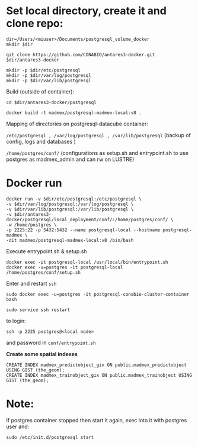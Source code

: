 
# Set local directory, create it and clone repo:

```
dir=/Users/<miuser>/Documents/postgresql_volume_docker
mkdir $dir

git clone https://github.com/CONABIO/antares3-docker.git $dir/antares3-docker

mkdir -p $dir/etc/postgresql
mkdir -p $dir/var/log/postgresql
mkdir -p $dir/var/lib/postgresql
```

Build (outside of container):

```
cd $dir/antares3-docker/postgresql

docker build -t madmex/postgresql-madmex-local:v8 .
```

Mapping of directories on postgresql-datacube container:

`/etc/postgresql , /var/log/postgresql , /var/lib/postgresql` (backup of config, logs and databases )


`/home/postgres/conf/` (configurations as setup.sh and entrypoint.sh to use postgres as madmex_admin and can rw on LUSTRE)


# Docker run

```
docker run -v $dir/etc/postgresql:/etc/postgresql \
-v $dir/var/log/postgresql:/var/log/postgresql \
-v $dir/var/lib/postgresql:/var/lib/postgresql \
-v $dir/antares3-docker/postgresql/local_deployment/conf/:/home/postgres/conf/ \
-w /home/postgres \
-p 2225:22 -p 5432:5432 --name postgresql-local --hostname postgresql-madmex \
-dit madmex/postgresql-madmex-local:v8 /bin/bash
```

Execute entrypoint.sh & setup.sh

```
docker exec -it postgresql-local /usr/local/bin/entrypoint.sh
docker exec -u=postgres -it postgresql-local /home/postgres/conf/setup.sh
```

Enter and restart `ssh`

```
sudo docker exec -u=postgres -it postgresql-conabio-cluster-container  bash

sudo service ssh restart
```

to login:

`
ssh -p 2225 postgres@<local node>
`

and password in `conf/entrypoint.sh` 

**Create some spatial indexes**

```
CREATE INDEX madmex_predictobject_gix ON public.madmex_predictobject USING GIST (the_geom);
CREATE INDEX madmex_trainobject_gix ON public.madmex_trainobject USING GIST (the_geom);
```

# Note:

If postgres container stopped then start it again, exec into it with postgres user and:

```
sudo /etc/init.d/postgresql start
```
